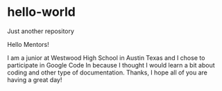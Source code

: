 # hello-world
Just another repository

Hello Mentors!

I am a junior at Westwood High School in Austin Texas and I chose to participate in Google Code In because I thought I would learn a bit about coding and other type of documentation. Thanks, I hope all of you are having a great day!
